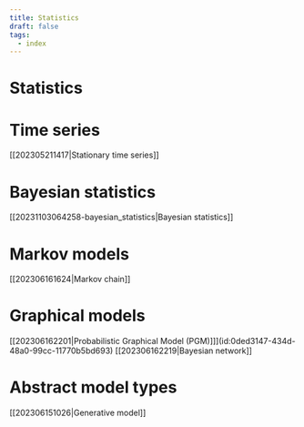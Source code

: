 ```yaml
---
title: Statistics
draft: false
tags:
  - index
---
```

# Statistics

# Time series
[[202305211417|Stationary time series]]

# Bayesian statistics
[[20231103064258-bayesian_statistics|Bayesian statistics]]

# Markov models
[[202306161624|Markov chain]]

# Graphical models
[[202306162201|Probabilistic Graphical Model (PGM)]]](id:0ded3147-434d-48a0-99cc-11770b5bd693)
[[202306162219|Bayesian network]]

# Abstract model types
[[202306151026|Generative model]]

